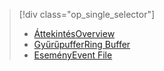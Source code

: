 > [!div class="op_single_selector"]
> * [<span data-ttu-id="13463-101">Áttekintés</span><span class="sxs-lookup"><span data-stu-id="13463-101">Overview</span></span>](../articles/sql-database/sql-database-xevent-db-diff-from-svr.md)
> * [<span data-ttu-id="13463-102">Gyűrűpuffer</span><span class="sxs-lookup"><span data-stu-id="13463-102">Ring Buffer</span></span>](../articles/sql-database/sql-database-xevent-code-ring-buffer.md)
> * [<span data-ttu-id="13463-103">Esemény</span><span class="sxs-lookup"><span data-stu-id="13463-103">Event File</span></span>](../articles/sql-database/sql-database-xevent-code-event-file.md)
> 
> 

